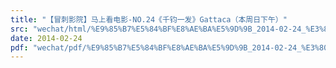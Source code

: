 ```yaml
---
title: "【冒刺影院】马上看电影-NO.24《千钧一发》Gattaca（本周日下午）"
src: "wechat/html/%E9%85%B7%E5%84%BF%E8%AE%BA%E5%9D%9B_2014-02-24_%E3%80%90%E5%86%92%E5%88%BA%E5%BD%B1%E9%99%A2%E3%80%91%E9%A9%AC%E4%B8%8A%E7%9C%8B%E7%94%B5%E5%BD%B1-NO.24%E3%80%8A%E5%8D%83%E9%92%A7%E4%B8%80%E5%8F%91%E3%80%8BGattaca%EF%BC%88%E6%9C%AC%E5%91%A8%E6%97%A5%E4%B8%8B%E5%8D%88%EF%BC%89.html"
date: 2014-02-24
pdf: "wechat/pdf/%E9%85%B7%E5%84%BF%E8%AE%BA%E5%9D%9B_2014-02-24_%E3%80%90%E5%86%92%E5%88%BA%E5%BD%B1%E9%99%A2%E3%80%91%E9%A9%AC%E4%B8%8A%E7%9C%8B%E7%94%B5%E5%BD%B1-NO.24%E3%80%8A%E5%8D%83%E9%92%A7%E4%B8%80%E5%8F%91%E3%80%8BGattaca%EF%BC%88%E6%9C%AC%E5%91%A8%E6%97%A5%E4%B8%8B%E5%8D%88%EF%BC%89.pdf"
---
```

